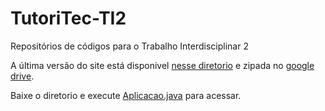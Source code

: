 # TutoriTec-TI2
Repositórios de códigos para o Trabalho Interdisciplinar 2

A última versão do site está disponivel [nesse diretorio](/codigo/Tutoritech) e zipada no [google drive](https://drive.google.com/file/d/1Q5vMmw7ElSA47O0bmM1KA7hJ3N6LK9sg/view?usp=sharing).

Baixe o diretorio e execute [Aplicacao.java](/codigo/Tutoritech/Tutoritech/src/main/java/app/Aplicacao.java) para acessar.
